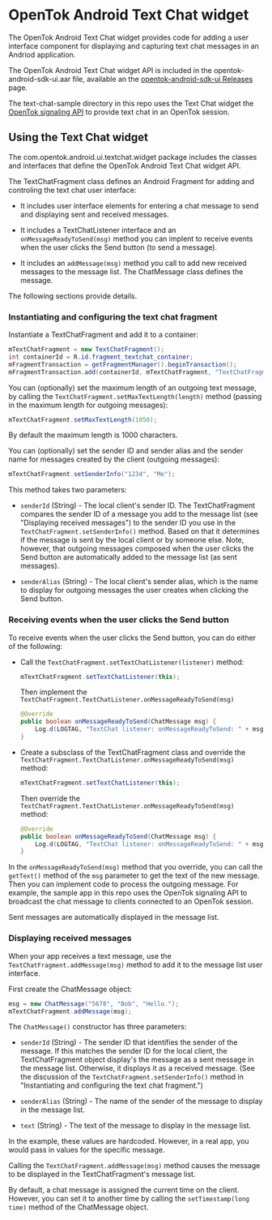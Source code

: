 OpenTok Android Text Chat widget
================================

The OpenTok Android Text Chat widget provides code for adding a user interface component
for displaying and capturing text chat messages in an Andriod application.

The OpenTok Android Text Chat widget API is included in the opentok-android-sdk-ui.aar
file, available an the [opentok-android-sdk-ui
Releases](https://github.com/opentok/opentok-android-sdk-ui/releases) page.

The text-chat-sample directory in this repo uses the Text Chat widget the [OpenTok signaling 
API](https://tokbox.com/developer/guides/signaling/android/) to provide text chat in an
OpenTok session.

## Using the Text Chat widget

The com.opentok.android.ui.textchat.widget package includes the classes and interfaces
that define the OpenTok Android Text Chat widget API.

The TextChatFragment class defines an Android Fragment for adding and controling the text chat
user interface:

* It includes user interface elements for entering a chat message to send and displaying sent
  and received messages.

* It includes a TextChatListener interface and an `onMessageReadyToSend(msg)` method
  you can implent to receive events when the user clicks the Send button (to send a message).

* It includes an `addMessage(msg)` method you call to add new received messages
  to the message list. The ChatMessage class defines the message.

The following sections provide details.

### Instantiating and configuring the text chat fragment

Instantiate a TextChatFragment and add it to a container:

```java
mTextChatFragment = new TextChatFragment();
int containerId = R.id.fragment_textchat_container;
mFragmentTransaction = getFragmentManager().beginTransaction();
mFragmentTransaction.add(containerId, mTextChatFragment, "TextChatFragment").commit();
```

You can (optionally) set the maximum length of an outgoing text message, by calling the
`TextChatFragment.setMaxTextLength(length)` method (passing in the maximum length for outgoing
messages):

```java
mTextChatFragment.setMaxTextLength(1050);
```
By default the maximum length is 1000 characters. 

You can (optionally) set the sender ID and sender alias and the sender name for messages created
by the client (outgoing messages):

```java
mTextChatFragment.setSenderInfo("1234", "Me");
```

This method takes two parameters:

* `senderId` (String) - The local client's sender ID. The TextChatFragment compares the sender ID of
  a message you add to the message list (see "Displaying received messages") to the sender ID you
  use in the `TextChatFragment.setSenderInfo()` method. Based on that it determines if the message
  is sent by the local client or by someone else. Note, however, that outgoing messages composed
  when the user clicks the Send button are automatically added to the message list (as sent
  messages).

* `senderAlias` (String) - The local client's sender alias, which is the name to display for
  outgoing messages the user creates when clicking the Send button.

### Receiving events when the user clicks the Send button

To receive events when the user clicks the Send button, you can do either of
the following:

* Call the `TextChatFragment.setTextChatListener(listener)` method:

   ```java
   mTextChatFragment.setTextChatListener(this);
   ```
   
   Then implement the `TextChatFragment.TextChatListener.onMessageReadyToSend(msg)`
   
   ```java
   @Override
   public boolean onMessageReadyToSend(ChatMessage msg) {
       Log.d(LOGTAG, "TextChat listener: onMessageReadyToSend: " + msg.getText());
   }
   ```

* Create a subsclass of the TextChatFragment class and override the
  `TextChatFragment.TextChatListener.onMessageReadyToSend(msg)` method:

   ```java
   mTextChatFragment.setTextChatListener(this);
   ```

   Then override the `TextChatFragment.TextChatListener.onMessageReadyToSend(msg)`
   method:

   ```java
   @Override
   public boolean onMessageReadyToSend(ChatMessage msg) {
       Log.d(LOGTAG, "TextChat listener: onMessageReadyToSend: " + msg.getText());
   }
   ```

In the `onMessageReadyToSend(msg)` method that you override, you can
call the `getText()` method of the `msg` parameter to get the text of the
new message. Then you can implement code to process the outgoing message. For example,
the sample app in this repo uses the OpenTok signaling API to broadcast the chat
message to clients connected to an OpenTok session.

Sent messages are automatically displayed in the message list.

### Displaying received messages

When your app receives a text message, use the `TextChatFragment.addMessage(msg)` method
to add it to the message list user interface.

First create the ChatMessage object:

```java
msg = new ChatMessage("5678", "Bob", "Hello.");
mTextChatFragment.addMessage(msg);
```
The `ChatMessage()` constructor has three parameters:

* `senderId` (String) - The sender ID that identifies the sender of the message. If this
  matches the sender ID for the local client, the TextChatFragment object display's the
  message as a sent message in the message list. Otherwise, it displays it as a received
  message. (See the discussion of the `TextChatFragment.setSenderInfo()` method in
  "Instantiating and configuring the text chat fragment.")

* `senderAlias` (String) - The name of the sender of the message to display in the message list.

* `text` (String) - The text of the message to display in the message list.

In the example, these values are hardcoded. However, in a real app, you would pass
in values for the specific message.

Calling the `TextChatFragment.addMessage(msg)` method causes the message to be displayed in
the TextChatFragment's message list.

By default, a chat message is assigned the current time on the client. However, you can set it
to another time by calling the `setTimestamp(long time)` method of the ChatMessage object.
